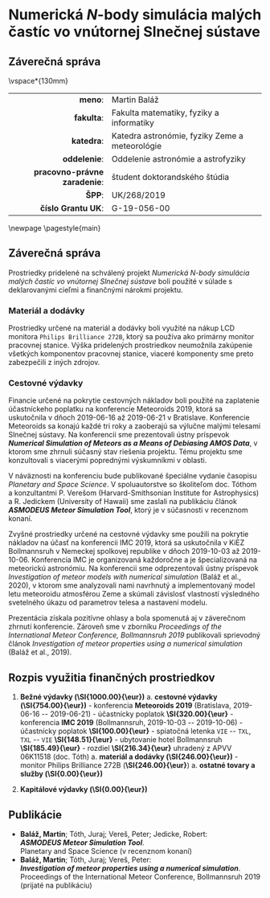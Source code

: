 # Numerická $N$-body simulácia malých častíc vo vnútornej Slnečnej sústave
## Záverečná správa

\vspace*{130mm}

|                       |                |
|--------:|:---------------------------------|
| **meno**:             | Martin Baláž   |
| **fakulta**:          | Fakulta matematiky, fyziky a informatiky |
| **katedra**:          | Katedra astronómie, fyziky Zeme a meteorológie |
| **oddelenie**:        | Oddelenie astronómie a astrofyziky |
| **pracovno-právne zaradenie**: | študent doktorandského štúdia |
| **ŠPP**:              | UK/268/2019    |
| **číslo Grantu UK**: | G-19-056-00    |

\newpage
\pagestyle{main}

## Záverečná správa
Prostriedky pridelené na schválený projekt _Numerická $N$-body simulácia malých častíc vo vnútornej Slnečnej sústave_
boli použité v súlade s deklarovanými cieľmi a finančnými nárokmi projektu.

### Materiál a dodávky
Prostriedky určené na materiál a dodávky boli využité na nákup LCD monitora
`Philips Brilliance 272B`, ktorý sa používa ako primárny monitor pracovnej stanice.
Výška pridelených prostriedkov neumožnila zakúpenie všetkých komponentov pracovnej stanice,
viaceré komponenty sme preto zabezpečili z iných zdrojov.

### Cestovné výdavky
Financie určené na pokrytie cestovných nákladov boli použité na zaplatenie účastníckeho poplatku na
konferencie Meteoroids 2019, ktorá sa uskutočnila v dňoch 2019-06-16 až 2019-06-21 v Bratislave.
Konferencie Meteoroids sa konajú každé tri roky a zaoberajú sa výlučne malými telesami Slnečnej sústavy.
Na konferencii sme prezentovali ústny príspevok ___Numerical Simulation of Meteors as a Means of Debiasing AMOS Data___,
v ktorom sme zhrnuli súčasný stav riešenia projektu. Tému projektu sme konzultovali s viacerými poprednými výskumníkmi v oblasti.

V náväznosti na konferenciu bude publikované špeciálne vydanie časopisu _Planetary and Space Science_.
V spoluautorstve so školiteľom doc. Tóthom a konzultantmi P. Verešom (Harvard-Smithsonian Institute for Astrophysics) a R. Jedickem (University of Hawaii)
sme zaslali na publikáciu článok ___ASMODEUS Meteor Simulation Tool___, ktorý je v súčasnosti v recenznom konaní.

Zvyšné prostriedky určené na cestovné výdavky sme použili na pokrytie nákladov na účasť
na konferencii IMC 2019, ktorá sa uskutočnila v KiEZ Bollmannsruh v Nemeckej spolkovej republike
v dňoch 2019-10-03 až 2019-10-06. Konferencia IMC je organizovaná každoročne a je špecializovaná na meteorickú astronómiu.
Na konferencii sme odprezentovali ústny príspevok _Investigation of meteor models with numerical simulation_ (Baláž et al., 2020),
v ktorom sme analyzovali nami navrhnutý a implementovaný model letu meteoroidu atmosférou Zeme
a skúmali závislosť vlastností výsledného svetelného úkazu od parametrov telesa a nastavení modelu.

Prezentácia získala pozitívne ohlasy a bola spomenutá aj v záverečnom zhrnutí konferencie.
Zároveň sme v zborníku _Proceedings of the International Meteor Conference, Bollmannsruh 2019_
publikovali sprievodný článok _Investigation of meteor properties using a numerical simulation_ (Baláž et al., 2019).

## Rozpis využitia finančných prostriedkov

1. **Bežné výdavky (\SI{1000.00}{\eur})**
    a. **cestovné výdavky (\SI{754.00}{\eur})**
        - konferencia **Meteoroids 2019** (Bratislava, 2019-06-16 -- 2019-06-21)
            - účastnícky poplatok **\SI{320.00}{\eur}**
        - konferencia **IMC 2019** (Bollmannsruh, 2019-10-03 -- 2019-10-06)
            - účastnícky poplatok **\SI{100.00}{\eur}**
            - spiatočná letenka `VIE` -- `TXL`, `TXL` -- `VIE` **\SI{148.51}{\eur}**
            - ubytovanie hotel Bollmannsruh **\SI{185.49}{\eur}**
            - rozdiel **\SI{216.34}{\eur}** uhradený z APVV 06K11518 (doc. Tóth)
    a. **materiál a dodávky (\SI{246.00}{\eur})**
        - monitor Philips Brilliance 272B (**\SI{246.00}{\eur}**)
    a. **ostatné tovary a služby (\SI{0.00}{\eur})**

1. **Kapitálové výdavky (\SI{0.00}{\eur})**

## Publikácie
-   **Baláž, Martin**; Tóth, Juraj; Vereš, Peter; Jedicke, Robert:  
    ___ASMODEUS Meteor Simulation Tool___.  
    Planetary and Space Science (v recenznom konaní)
-   **Baláž, Martin**; Tóth, Juraj; Vereš, Peter:  
    ___Investigation of meteor properties using a numerical simulation___.  
    Proceedings of the International Meteor Conference, Bollmannsruh 2019 (prijaté na publikáciu)
